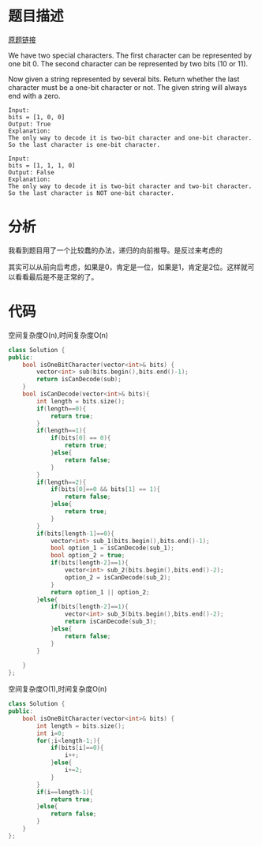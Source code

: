 # 题目描述

[原题链接](https://leetcode.com/problems/contains-duplicate/)

We have two special characters. The first character can be represented by one bit 0. The second character can be represented by two bits (10 or 11).

Now given a string represented by several bits. Return whether the last character must be a one-bit character or not. The given string will always end with a zero.
```
Input: 
bits = [1, 0, 0]
Output: True
Explanation: 
The only way to decode it is two-bit character and one-bit character. So the last character is one-bit character.

Input: 
bits = [1, 1, 1, 0]
Output: False
Explanation: 
The only way to decode it is two-bit character and two-bit character. So the last character is NOT one-bit character.
```

<!--more-->

# 分析
我看到题目用了一个比较蠢的办法，递归的向前推导。是反过来考虑的

其实可以从前向后考虑，如果是0，肯定是一位，如果是1，肯定是2位。这样就可以看看最后是不是正常的了。


# 代码
空间复杂度O(n),时间复杂度O(n)
```C++
class Solution {
public:
    bool isOneBitCharacter(vector<int>& bits) {
        vector<int> sub(bits.begin(),bits.end()-1);
        return isCanDecode(sub); 
    }
    bool isCanDecode(vector<int>& bits){
        int length = bits.size();
        if(length==0){
            return true;
        }
        if(length==1){
            if(bits[0] == 0){
                return true;
            }else{
                return false;
            }
        }
        if(length==2){
            if(bits[0]==0 && bits[1] == 1){
                return false;
            }else{
                return true;
            }
        }
        if(bits[length-1]==0){
            vector<int> sub_1(bits.begin(),bits.end()-1);
            bool option_1 = isCanDecode(sub_1);
            bool option_2 = true;
            if(bits[length-2]==1){
                vector<int> sub_2(bits.begin(),bits.end()-2);
                option_2 = isCanDecode(sub_2);
            }
            return option_1 || option_2;
        }else{
            if(bits[length-2]==1){
                vector<int> sub_3(bits.begin(),bits.end()-2);
                return isCanDecode(sub_3);
            }else{
                return false;
            }
        }
        
    }
};
```


空间复杂度O(1),时间复杂度O(n)
```C++
class Solution {
public:
    bool isOneBitCharacter(vector<int>& bits) {
        int length = bits.size();
        int i=0;
        for(;i<length-1;){
            if(bits[i]==0){
                i++;
            }else{
                i+=2;
            }
        }
        if(i==length-1){
            return true;
        }else{
            return false;
        }
    }
};
```
